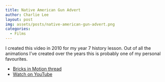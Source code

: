 ```yaml
---
title: Native American Gun Advert
author: Charlie Lee
layout: post
img: assets/posts/native-american-gun-advert.png
categories:
  - Films
---
```

I created this video in 2010 for my year 7 history lesson. Out of all the animations I&#8217;ve created over the years this is probably one of my personal favourites.

* [Bricks in Motion thread](http://www.bricksinmotion.com/forums/topic/17775/LEGO-Native-American-Gun-Advert/)
* [Watch on YouTube](https://www.youtube.com/watch?v=JnEcWWF3NGo)